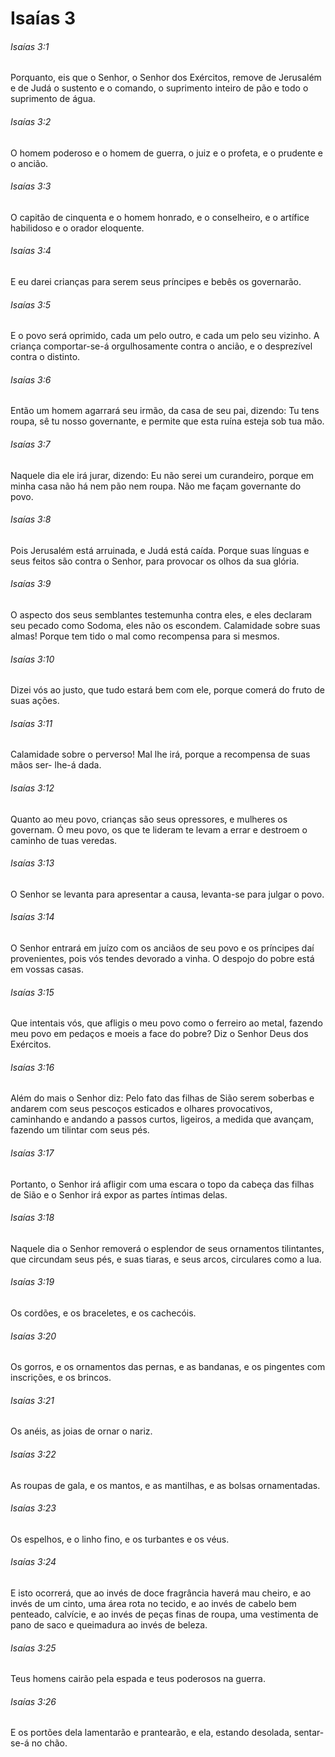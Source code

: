 # Isaías 3

###### Isaías 3:1

Porquanto, eis que o Senhor, o Senhor dos Exércitos, remove de Jerusalém e de Judá o sustento e o comando, o suprimento inteiro de pão e todo o suprimento de água.

###### Isaías 3:2

O homem poderoso e o homem de guerra, o juiz e o profeta, e o prudente e o ancião.

###### Isaías 3:3

O capitão de cinquenta e o homem honrado, e o conselheiro, e o artífice habilidoso e o orador eloquente.

###### Isaías 3:4

E eu darei crianças para serem seus príncipes e bebês os governarão.

###### Isaías 3:5

E o povo será oprimido, cada um pelo outro, e cada um pelo seu vizinho. A criança comportar-se-á orgulhosamente contra o ancião, e o desprezível contra o distinto.

###### Isaías 3:6

Então um homem agarrará seu irmão, da casa de seu pai, dizendo: Tu tens roupa, sê tu nosso governante, e permite que esta ruína esteja sob tua mão.

###### Isaías 3:7

Naquele dia ele irá jurar, dizendo: Eu não serei um curandeiro, porque em minha casa não há nem pão nem roupa. Não me façam governante do povo.

###### Isaías 3:8

Pois Jerusalém está arruinada, e Judá está caída. Porque suas línguas e seus feitos são contra o Senhor, para provocar os olhos da sua glória.

###### Isaías 3:9

O aspecto dos seus semblantes testemunha contra eles, e eles declaram seu pecado como Sodoma, eles não os escondem. Calamidade sobre suas almas! Porque tem tido o mal como recompensa para si mesmos.

###### Isaías 3:10

Dizei vós ao justo, que tudo estará bem com ele, porque comerá do fruto de suas ações.

###### Isaías 3:11

Calamidade sobre o perverso! Mal lhe irá, porque a recompensa de suas mãos ser- lhe-á dada.

###### Isaías 3:12

Quanto ao meu povo, crianças são seus opressores, e mulheres os governam. Ó meu povo, os que te lideram te levam a errar e destroem o caminho de tuas veredas.

###### Isaías 3:13

O Senhor se levanta para apresentar a causa, levanta-se para julgar o povo.

###### Isaías 3:14

O Senhor entrará em juízo com os anciãos de seu povo e os príncipes daí provenientes, pois vós tendes devorado a vinha. O despojo do pobre está em vossas casas.

###### Isaías 3:15

Que intentais vós, que afligis o meu povo como o ferreiro ao metal, fazendo meu povo em pedaços e moeis a face do pobre? Diz o Senhor Deus dos Exércitos.

###### Isaías 3:16

Além do mais o Senhor diz: Pelo fato das filhas de Sião serem soberbas e andarem com seus pescoços esticados e olhares provocativos, caminhando e andando a passos curtos, ligeiros, a medida que avançam, fazendo um tilintar com seus pés.

###### Isaías 3:17

Portanto, o Senhor irá afligir com uma escara o topo da cabeça das filhas de Sião e o Senhor irá expor as partes íntimas delas.

###### Isaías 3:18

Naquele dia o Senhor removerá o esplendor de seus ornamentos tilintantes, que circundam seus pés, e suas tiaras, e seus arcos, circulares como a lua.

###### Isaías 3:19

Os cordões, e os braceletes, e os cachecóis.

###### Isaías 3:20

Os gorros, e os ornamentos das pernas, e as bandanas, e os pingentes com inscrições, e os brincos.

###### Isaías 3:21

Os anéis, as joias de ornar o nariz.

###### Isaías 3:22

As roupas de gala, e os mantos, e as mantilhas, e as bolsas ornamentadas.

###### Isaías 3:23

Os espelhos, e o linho fino, e os turbantes e os véus.

###### Isaías 3:24

E isto ocorrerá, que ao invés de doce fragrância haverá mau cheiro, e ao invés de um cinto, uma área rota no tecido, e ao invés de cabelo bem penteado, calvície, e ao invés de peças finas de roupa, uma vestimenta de pano de saco e queimadura ao invés de beleza.

###### Isaías 3:25

Teus homens cairão pela espada e teus poderosos na guerra.

###### Isaías 3:26

E os portões dela lamentarão e prantearão, e ela, estando desolada, sentar-se-á no chão.

